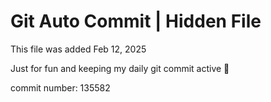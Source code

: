 # Git Auto Commit | Hidden File

This file was added Feb 12, 2025

Just for fun and keeping my daily git commit active 🤪

commit number: 135582
